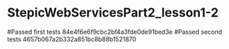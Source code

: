 # StepicWebServicesPart2_lesson1-2
#Passed first tests 84e4f6e6f9cbc2bf4a3fde0de91bed3e
#Passed second tests 4657b067a2b332a851bc8b88b1521870
